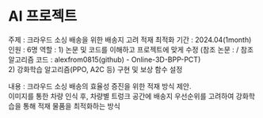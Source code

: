 # AI 프로젝트

주제 : 크라우드 소싱 배송을 위한 배송지 고려 적재 최적화
기간 : 2024.04(1month)
인원 : 6명
역할 : 1) 논문 및 코드를 이해하고 프로젝트에 맞게 수정 (참조 논문 : / 참조 알고리즘 코드 : alexfrom0815(github) - Online-3D-BPP-PCT)  
       2) 강화학습 알고리즘(PPO, A2C 등) 구현 및 보상 함수 설정
  
내용 : 크라우드 소싱 배송의 효율성 증진을 위한 적재 방식 제안.  
       이미지를 통한 차량 인식 후, 차량별 트렁크 공간에 배송지 우선순위를 고려하여 강화학습을 통해 적재 물품을 최적화하는 방식
